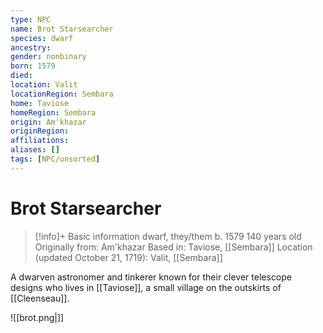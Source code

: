 ```yaml
---
type: NPC
name: Brot Starsearcher
species: dwarf
ancestry: 
gender: nonbinary
born: 1579
died: 
location: Valit
locationRegion: Sembara
home: Taviose
homeRegion: Sembara
origin: Am'khazar
originRegion:
affiliations: 
aliases: []
tags: [NPC/unsorted]
---
```


# Brot Starsearcher
>[!info]+ Basic information
>dwarf, they/them
>b. 1579
>140 years old
>Originally from: Am'khazar
>Based in: Taviose, [[Sembara]]
>Location (updated October 21, 1719): Valit, [[Sembara]]

A dwarven astronomer and tinkerer known for their clever telescope designs who lives in [[Taviose]], a small village on the outskirts of [[Cleenseau]]. 

![[brot.png|]]  